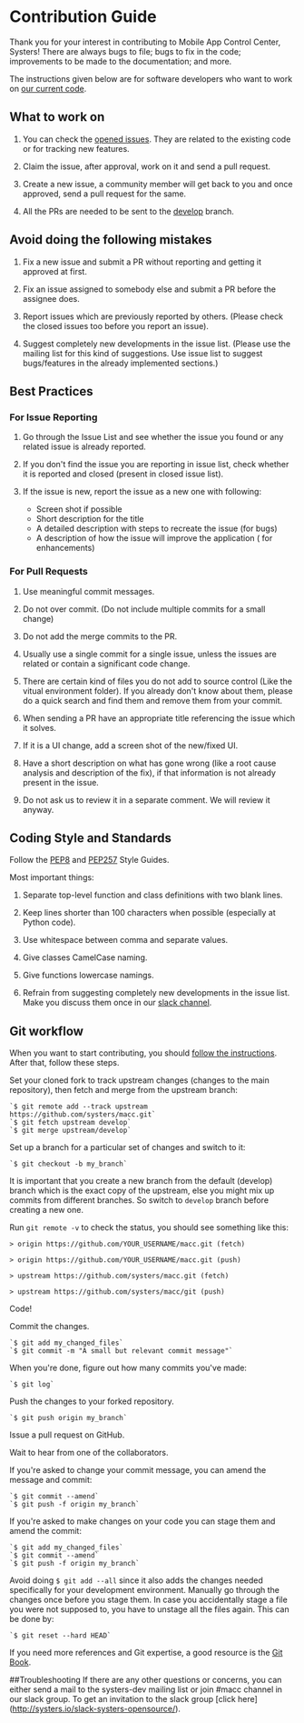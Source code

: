 # Contribution Guide

Thank you for your interest in contributing to Mobile App Control Center, Systers! There are always bugs to file; bugs to fix in the code; improvements to be made to the documentation; and more.


The instructions given below are for software developers who want to work on [our current code](https://github.com/systers/macc).

## What to work on

1. You can check the [opened issues](https://github.com/systers/macc/issues). They are related to the existing code or for tracking new features.

2. Claim the issue, after approval, work on it and send a pull request.

3. Create a new issue, a community member will get back to you and once approved, send a pull request for the same.

4. All the PRs are needed to be sent to the [develop](https://github.com/systers/macc) branch.

## Avoid doing the following mistakes
1. Fix a new issue and submit a PR without reporting and getting it approved at first.

2. Fix an issue assigned to somebody else and submit a PR before the assignee does. 

3. Report issues which are previously reported by others. (Please check the closed issues too before you report an issue).

4. Suggest completely new developments in the issue list. (Please use the mailing list for this kind of suggestions. Use issue list to suggest bugs/features in the already implemented sections.)

## Best Practices
### For Issue Reporting
1. Go through the Issue List and see whether the issue you found or any related issue is already reported.

2. If you don't find the issue you are reporting in issue list, check whether it is reported and closed (present in closed issue list).

3. If the issue is new, report the issue as a new one with following:
     * Screen shot if possible
     * Short description for the title
     * A detailed description with steps to recreate the issue (for bugs)
     * A description of how the issue will improve the application ( for enhancements)

### For Pull Requests
1. Use meaningful commit messages.

2. Do not over commit. (Do not include multiple commits for a small change)

3. Do not add the merge commits to the PR.

4. Usually use a single commit for a single issue, unless the issues are related or contain a significant code change.

5. There are certain kind of files you do not add to source control (Like the vitual environment folder). If you already don't know about them, please do a quick search and find them and remove them from your commit. 

6. When sending a PR have an appropriate title referencing the issue which it solves.

7. If it is a UI change, add a screen shot of the new/fixed UI.

8. Have a short description on what has gone wrong (like a root cause analysis and description of the fix), if that information is not already present in the issue.

9. Do not ask us to review it in a separate comment. We will review it anyway.


## Coding Style and Standards

Follow the [PEP8](https://www.python.org/dev/peps/pep-0008/) and [PEP257](https://www.python.org/dev/peps/pep-0257/#multi-line-docstrings) Style Guides.

Most important things:

 1. Separate top-level function and class definitions with two blank lines.

 2. Keep lines shorter than 100 characters when possible (especially at Python code).

 3. Use whitespace between comma and separate values.

 4. Give classes CamelCase naming.

 5. Give functions lowercase namings.

 6. Refrain from suggesting completely new developments in the issue list. Make you discuss them once in our [slack channel](systers.io/slack-systers-opensource/).



## Git workflow

When you want to start contributing, you should [follow the instructions](https://github.com/systers/macc/blob/develop/docs/Installation%20Guide.md). After that, follow these steps.

Set your cloned fork to track upstream changes (changes to the main repository), then fetch and merge from the upstream branch:

    `$ git remote add --track upstream https://github.com/systers/macc.git`
    `$ git fetch upstream develop`
    `$ git merge upstream/develop`


Set up a branch for a particular set of changes and switch to it:

    `$ git checkout -b my_branch`

It is important that you create a new branch from the default (develop) branch which is the exact copy of the upstream, else you might mix up commits from different branches. So switch to `develop` branch before creating a new one. 

Run `git remote -v` to check the status, you should see something like this:

    > origin https://github.com/YOUR_USERNAME/macc.git (fetch)

    > origin https://github.com/YOUR_USERNAME/macc.git (push)

    > upstream https://github.com/systers/macc.git (fetch)

    > upstream https://github.com/systers/macc/git (push)

Code!

Commit the changes.

    `$ git add my_changed_files`
    `$ git commit -m "A small but relevant commit message"`


When you're done, figure out how many commits you've made:

    `$ git log`

Push the changes to your forked repository.

    `$ git push origin my_branch`

Issue a pull request on GitHub.

Wait to hear from one of the collaborators.

If you're asked to change your commit message, you can amend the message and commit:

    `$ git commit --amend`
    `$ git push -f origin my_branch`

If you're asked to make changes on your code you can stage them and amend the commit:
    
    `$ git add my_changed_files`
    `$ git commit --amend`
    `$ git push -f origin my_branch`

Avoid doing `$ git add --all` since it also adds the changes needed specifically for your development environment. Manually go through the changes once before you stage them. In case you accidentally stage a file you were not supposed to, you have to unstage all the files again. This can be done by:

    `$ git reset --hard HEAD`

If you need more references and Git expertise, a good resource is the [Git Book](https://git-scm.com/book/en/v2).

##Troubleshooting
If there are any other questions or concerns, you can either send a mail to the systers-dev mailing list  or join #macc channel in our slack group. To get an invitation to the slack group [click here] (http://systers.io/slack-systers-opensource/). 



